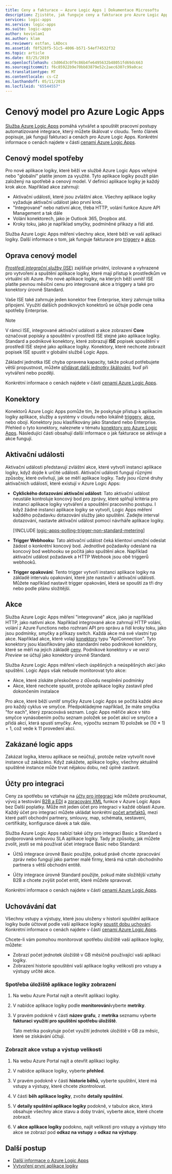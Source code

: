 ```yaml
---
title: Ceny a fakturace – Azure Logic Apps | Dokumentace Microsoftu
description: Zjistěte, jak funguje ceny a fakturace pro Azure Logic Apps
services: logic-apps
ms.service: logic-apps
ms.suite: logic-apps
author: kevinlam1
ms.author: klam
ms.reviewer: estfan, LADocs
ms.assetid: f8f528f5-51c5-4006-b571-54ef74532f32
ms.topic: article
ms.date: 03/25/2019
ms.openlocfilehash: c3d06d3c0f9c86b4fe6495632b48051fd69dc663
ms.sourcegitcommit: f6c85922b9e70bb83879e52c2aec6307c99a0cac
ms.translationtype: MT
ms.contentlocale: cs-CZ
ms.lasthandoff: 05/11/2019
ms.locfileid: "65544557"
---
```

# <a name="pricing-model-for-azure-logic-apps"></a>Cenový model pro Azure Logic Apps

[Služba Azure Logic Apps](../logic-apps/logic-apps-overview.md) pomáhá vytvářet a spouštět pracovní postupy automatizované integrace, který můžete škálovat v cloudu. Tento článek popisuje, jak fungují fakturaci a cenách pro Azure Logic Apps. Konkrétní informace o cenách najdete v části [cenami Azure Logic Apps](https://azure.microsoft.com/pricing/details/logic-apps).

<a name="consumption-pricing"></a>

## <a name="consumption-pricing-model"></a>Cenový model spotřeby

Pro nové aplikace logiky, které běží ve službě Azure Logic Apps veřejné nebo "globální" platíte jenom za využité. Tyto aplikace logiky použít plán založený na spotřebě a cenový model. V definici aplikace logiky je každý krok akce. Například akce zahrnují:

* Aktivační události, které jsou zvláštní akce. Všechny aplikace logiky vyžaduje aktivační událost jako první krok.
* "Integrované" nebo nativní akce, třeba HTTP, volání funkce Azure API Management a tak dále
* Volání konektorech, jako je Outlook 365, Dropbox atd.
* Kroky toku, jako je například smyčky, podmíněné příkazy a řídí atd.

Služba Azure Logic Apps měření všechny akce, které běží ve vaší aplikaci logiky. Další informace o tom, jak funguje fakturace pro [triggery](#triggers) a [akce](#actions).

<a name="fixed-pricing"></a>

## <a name="fixed-pricing-model"></a>Oprava cenový model

[ *Prostředí integrační služby* (ISE)](../logic-apps/connect-virtual-network-vnet-isolated-environment-overview.md) zajišťuje privátní, izolované a vyhrazené pro vytvoření a spuštění aplikace logiky, které mají přístup k prostředkům ve virtuální síti Azure. Pro nové aplikace logiky, na kterých běží uvnitř ISE platíte pevnou měsíční cenu pro integrované akce a triggery a také pro konektory úrovně Standard.

Vaše ISE také zahrnuje jeden konektor free Enterprise, který zahrnuje tolika připojení. Využití dalších podnikových konektorů se účtuje podle cena spotřeby Enterprise.

> [!NOTE]
> V rámci ISE, integrované aktivační události a akce zobrazení **Core** označovat popisky a spouštění v prostředí ISE stejné jako aplikace logiky. Standard a podnikové konektory, které zobrazují **ISE** popisek spouštění v prostředí ISE stejné jako aplikace logiky. Konektory, které nechcete zobrazit popisek ISE spustit v globální službě Logic Apps.

Základní jednotka ISE chyba opravena kapacity, takže pokud potřebujete větší propustnost, můžete [přidávat další jednotky škálování](../logic-apps/connect-virtual-network-vnet-isolated-environment.md#add-capacity), buď při vytváření nebo později. 

Konkrétní informace o cenách najdete v části [cenami Azure Logic Apps](https://azure.microsoft.com/pricing/details/logic-apps).

<a name="connectors"></a>

## <a name="connectors"></a>Konektory

Konektorů Azure Logic Apps pomůže tím, že poskytuje přístup k aplikacím logiky aplikace, služby a systémy v cloudu nebo lokálně [triggery](#triggers), [akce](#actions), nebo obojí. Konektory jsou klasifikovány jako Standard nebo Enterprise. Přehled o tyto konektory, naleznete v tématu [konektory pro Azure Logic Apps](../connectors/apis-list.md). Následující části obsahují další informace o jak fakturace se aktivuje a akce fungují.

<a name="triggers"></a>

## <a name="triggers"></a>Aktivační události

Aktivační události představují zvláštní akce, které vytvoří instanci aplikace logiky, když dojde k určité události. Aktivační události fungují různými způsoby, které ovlivňují, jak se měří aplikace logiky. Tady jsou různé druhy aktivačních událostí, které existují v Azure Logic Apps:

* **Cyklického dotazování aktivační událost**: Tato aktivační událost neustále kontroluje koncový bod pro zprávy, které splňují kritéria pro instanci aplikace logiky vytváření a spouštění pracovního postupu. I když žádné instanci aplikace logiky se vytvoří, Logic Apps měření každého požadavku dotazování služby jako spuštění. Zadejte interval dotazování, nastavte aktivační událost pomocí návrháře aplikace logiky.

  [!INCLUDE [logic-apps-polling-trigger-non-standard-metering](../../includes/logic-apps-polling-trigger-non-standard-metering.md)]

* **Trigger Webhooku**: Tato aktivační událost čeká klientovi umožní odeslat žádost o konkrétní koncový bod. Jednotlivé požadavky odeslané na koncový bod webhooku se počítá jako spuštění akce. Například aktivační událost požadavek a HTTP Webhook jsou obě triggerů webhooků.

* **Trigger opakování**: Tento trigger vytvoří instanci aplikace logiky na základě intervalu opakování, které jste nastavili v aktivační události. Můžete například nastavit trigger opakování, která se spouští za tři dny nebo podle plánu složitější.

<a name="actions"></a>

## <a name="actions"></a>Akce

Služba Azure Logic Apps měření "integrované" akce, jako je například HTTP, jako nativní akce. Například integrované akce zahrnují HTTP volání, volání z Azure Functions nebo rozhraní API pro správu a řídí kroky toku, jako jsou podmínky, smyčky a příkazy switch. Každá akce má své vlastní typ akce. Například akce, které volají [konektory](https://docs.microsoft.com/connectors) typu "ApiConnection". Tyto konektory jsou klasifikovány jako standardní nebo podnikové konektory, které se měří na jejich základě [ceny](https://azure.microsoft.com/pricing/details/logic-apps). Podnikové konektory v *ve verzi Preview* se účtují jako konektory úrovně Standard.

Služba Azure Logic Apps měření všech úspěšných a neúspěšných akcí jako spuštění. Logic Apps však nebude monitorovat tyto akce:

* Akce, které získáte přeskočeno z důvodu nesplnění podmínky
* Akce, které nechcete spustit, protože aplikace logiky zastavil před dokončením instalace

Pro akce, které běží uvnitř smyčky Azure Logic Apps se počítá každé akce pro každý cyklus ve smyčce. Předpokládejme například, že máte smyčka "for each", který zpracovává seznam. Logic Apps měřiče akce v této smyčce vynásobením počtu seznam položek se počet akcí ve smyčce a přidá akci, která spustí smyčky. Ano, výpočtu seznam 10 položek se (10 * 1) + 1, což vede k 11 provedení akcí.

## <a name="disabled-logic-apps"></a>Zakázané logic apps

Zakázat logika, kterou aplikace se neúčtují, protože nelze vytvořit nové instance už zakázáno.
Když zakážete, aplikace logiky, všechny aktuálně spuštěné instance může trvat nějakou dobu, než úplně zastavit.

## <a name="integration-accounts"></a>Účty pro integraci

Ceny za spotřebu se vztahuje na [účty pro integraci](logic-apps-enterprise-integration-create-integration-account.md) kde můžete prozkoumat, vývoj a testování [B2B a EDI](logic-apps-enterprise-integration-b2b.md) a [zpracování XML](logic-apps-enterprise-integration-xml.md) funkce v Azure Logic Apps bez Další poplatky.
Může mít jeden účet pro integraci v každé oblasti Azure. Každý účet pro integraci můžete ukládat konkrétní [počet artefaktů](../logic-apps/logic-apps-limits-and-config.md), mezi které patří obchodní partnery, smlouvy, map, schémata, sestavení, certifikáty, konfigurace dávek a tak dále.

Služba Azure Logic Apps nabízí také účty pro integraci Basic a Standard s podporovaná smlouvou SLA aplikace logiky. Tady je způsoby, jak můžete zvolit, jestli se má používat účet integrace Basic nebo Standard:

* Účtů integrace úrovně Basic použijte, pokud právě chcete zpracování zpráv nebo fungují jako partner malé firmy, která má vztah obchodního partnera s větší obchodní entitě.

* Účty integrace úrovně Standard použijte, pokud máte složitější vztahy B2B a chcete zvýšit počet entit, které můžete spravovat.

Konkrétní informace o cenách najdete v části [cenami Azure Logic Apps](https://azure.microsoft.com/pricing/details/logic-apps).

<a name="data-retention"></a>

## <a name="data-retention"></a>Uchovávání dat

Všechny vstupy a výstupy, které jsou uloženy v historii spuštění aplikace logiky bude účtovat podle vaší aplikace logiky [spustit dobu uchování](logic-apps-limits-and-config.md#run-duration-retention-limits). Konkrétní informace o cenách najdete v části [cenami Azure Logic Apps](https://azure.microsoft.com/pricing/details/logic-apps).

Chcete-li vám pomohou monitorovat spotřebu úložiště vaší aplikace logiky, můžete:

* Zobrazí počet jednotek úložiště v GB měsíčně používající vaši aplikaci logiky.
* Zobrazení historie spouštění vaší aplikace logiky velikosti pro vstupy a výstupy určité akce.

<a name="storage-consumption"></a>

### <a name="view-logic-app-storage-consumption"></a>Spotřeba úložiště aplikace logiky zobrazení

1. Na webu Azure Portal najít a otevřít aplikaci logiky.

1. V nabídce aplikace logiky podle **monitorování**vyberte **metriky**.

1. V pravém podokně v části **název grafu**, z **metrika** seznamu vyberte **fakturaci využití pro spuštění spotřebu úložiště**.

   Tato metrika poskytuje počet využití jednotek úložiště v GB za měsíc, které se získávání účtují.

<a name="input-output-sizes"></a>

### <a name="view-action-input-and-output-sizes"></a>Zobrazit akce vstup a výstup velikosti

1. Na webu Azure Portal najít a otevřít aplikaci logiky.

1. V nabídce aplikace logiky, vyberte **přehled**.

1. V pravém podokně v části **historie běhů**, vyberte spuštění, které má vstupy a výstupy, které chcete zkontrolovat.

1. V části **běh aplikace logiky**, zvolte **detaily spuštění**.

1. V **detaily spuštění aplikace logiky** podokně, v tabulce akce, která obsahuje všechny akce stavu a doby trvání, vyberte akce, které chcete zobrazit.

1. V **akce aplikace logiky** podokno, najít velikosti pro vstupy a výstupy této akce se zobrazí pod **odkaz na vstupy** a **odkaz na výstupy**.

## <a name="next-steps"></a>Další postup

* [Další informace o Azure Logic Apps](logic-apps-overview.md)
* [Vytvoření první aplikace logiky](quickstart-create-first-logic-app-workflow.md)